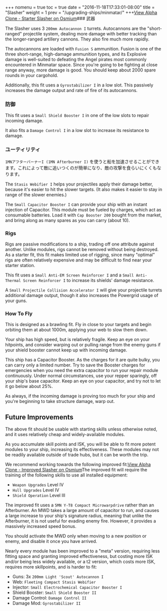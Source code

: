 +++ nomenu = true toc = true date = "2016-11-18T17:33:01-08:00" title = "Slasher" weight = 1 prev = "/upgrading-ships/minmatar/" +++<object type="image/svg+xml" data="https://o.smium.org/api/convert/118536/svg/118536-alpha-clone---starter-slasher.svg?privatetoken=3553268839602978816"><a href="https://o.smium.org/loadout/private/118536/3553268839602978816">View Alpha Clone - Starter Slasher on Osmium</a></object>### 武器

The Slasher uses 3 `200mm Autocannon I` turrets. Autocannons are the "short-ranged" projectile system, dealing more damage with better tracking than the longer-ranged artillery cannons. They also fire much more rapidly.

The autocannons are loaded with `Fusion S` ammunition. Fusion is one of the three short-range, high-damage ammunition types, and its Explosive damage is well-suited to defeating the Angel pirates most commonly encountered in Minmatar space. Since you're going to be fighting at close range anyway, more damage is good. You should keep about 2000 spare rounds in your cargohold.

Additionally, this fit uses a `Gyrostabilizer I` in a low slot. This passively increases the damage output and rate of fire of its autocannons.

### 防御

This fit uses a `Small Shield Booster I` in one of the low slots to repair incoming damage.

It also fits a `Damage Control I` in a low slot to increase its resistance to damage.

### ユーティリティ

`1MNアフターバーナーI (1MN Afterburner I)` を使うと船を加速させることができます。これによって敵に追いつくのが簡単になり、敵の攻撃を食らいにくくもなります。

The `Stasis Webifier I` helps your projectiles apply their damage better, because it's easier to hit the slower targets. (It also makes it easier to stay in range of the slower enemies.)

The `Small Capacitor Booster I` can provide your ship with an instant injection of Capacitor. This module must be fueled by charges, which act as consumable batteries. Load it with `Cap Booster 200` bought from the market, and bring along as many spares as you can carry (about 10).

### Rigs

Rigs are passive modifications to a ship, trading off one attribute against another. Unlike modules, rigs cannot be removed without being destroyed. As a starter fit, this fit makes limited use of rigging, since many "optimal" rigs are often relatively expensive and may be difficult to find near your starter station.

This fit uses a `Small Anti-EM Screen Reinforcer I` and a `Small Anti-Thermal Screen Reinforcer I` to increase its shields' damage resistance.

A `Small Projectile Collision Accelerator I` will give your projectile turrets additional damage output, though it also increases the Powergrid usage of your guns.

### How To Fly

This is designed as a brawling fit. Fly in close to your targets and begin orbiting them at about 1000m, applying your web to slow them down.

Your ship has high speed, but is relatively fragile. Keep an eye on your hitpoints, and consider warping out or pulling range from the enemy guns if your shield booster cannot keep up with incoming damage.

This ship has a Capacitor Booster. As the charges for it are quite bulky, you can carry only a limited number. Try to save the Booster charges for emergencies when you need the extra capacitor to run your repair module continuously. Under normal circumstances, use your repper sparingly, off your ship's base capacitor. Keep an eye on your capacitor, and try not to let it go below about 25%.

As always, if the incoming damage is proving too much for your ship and you're beginning to take structure damage, warp out.

## Future Improvements

The above fit should be usable with starting skills unless otherwise noted, and it uses relatively cheap and widely-available modules.

As you accumulate skill points and ISK, you will be able to fit more potent modules to your ship, increasing its effectiveness. These modules may not be readily available outside of trade hubs, but it can be worth the trip.

We recommend working towards the following improved fit:<object type="image/svg+xml" data="https://o.smium.org/api/convert/118537/svg/118537-alpha-clone---improved-slasher.svg?privatetoken=7620532255357665280"><a href="https://o.smium.org/loadout/private/118537/7620532255357665280">View Alpha Clone - Improved Slasher on Osmium</a></object>The improved fit will require the training of the following skills to use all installed equipment:

* `Weapon Upgrades` Level IV
* `Hull Upgrades` Level IV
* `Shield Operation` Level III

The improved fit uses a `5MN Y-T8 Compact Microwarpdrive` rather than an Afterburner. An MWD takes a large amount of capacitor to run, and causes a large increase to your ship's signature radius, meaning that unlike the Afterburner, it is not useful for evading enemy fire. However, it provides a massively increased speed bonus.

You should activate the MWD only when moving to a new position or enemy, and disable it once you have arrived.

Nearly every module has been improved to a "meta" version, requiring less fitting space and granting improved effectiveness, but costing more ISK and/or being less widely available, or a t2 version, which costs more ISK, requires more skillpoints, and is harder to fit:

* Guns: 3x `200mm Light 'Scout' Autocannon I`
* Web: `Fleeting Compact Stasis Webifier`
* Injector: `Small Electrochemical Capacitor Booster I`
* Shield Booster: `Small Shield Booster II`
* Damage Control: `Damage Control II`
* Damage Mod: `Gyrostabilizer II`